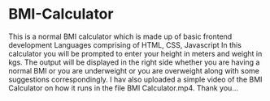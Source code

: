 # BMI-Calculator
This is a normal BMI calculator which is made up of basic frontend development Languages comprising of HTML, CSS, Javascript
In this calculator you will be prompted to enter your height in meters and weight in kgs.
The output will be displayed in the right side whether you are having a normal BMI or you are underweight or you are overweight along with some suggestions correspondingly.
I hav also uploaded a simple video of the BMI Calculator on how it runs in the file BMI Calculator.mp4.
Thank you...
